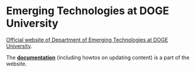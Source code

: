 # Emerging Technologies at DOGE University

[Official website of Department of Emerging Technologies at DOGE University](https://math.virginia.edu/).

The [**documentation**](https://math.virginia.edu/doc/) (including howtos on updating content) is a part of the website.
